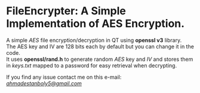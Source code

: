 # **FileEncrypter:** A Simple Implementation of AES Encryption.

A simple *AES* file encryption/decryption in QT using **openssl v3** library.<br/> 
The AES key and IV are 128 bits each by default but you can change it in the code.<br/>
It uses **openssl/rand.h** to generate random *AES* key and *IV* and stores them in *keys.txt* mapped to a password for easy retrieval when decrypting.<br/> 

If you find any issue contact me on this e-mail: *ahmadestanboly5@gmail.com*<br/>
